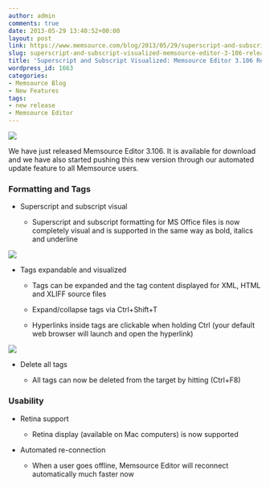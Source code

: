 ```yaml
---
author: admin
comments: true
date: 2013-05-29 13:40:52+00:00
layout: post
link: https://www.memsource.com/blog/2013/05/29/superscript-and-subscript-visualized-memsource-editor-3-106-released/
slug: superscript-and-subscript-visualized-memsource-editor-3-106-released
title: 'Superscript and Subscript Visualized: Memsource Editor 3.106 Released'
wordpress_id: 1663
categories:
- Memsource Blog
- New Features
tags:
- new release
- Memsource Editor
---
```


![](/wp-content/uploads/2012/08/MemSource-Editor-medium.png)

We have just released Memsource Editor 3.106. It is available for download and we have also started pushing this new version through our automated update feature to all Memsource users.<!-- more -->


### Formatting and Tags





	
  * Superscript and subscript visual

	
    * Superscript and subscript formatting for MS Office files is now completely visual and is supported in the same way as bold, italics and underline





[![](/wp-content/uploads/2013/05/superscript1-300x86.png)](/wp-content/uploads/2013/05/superscript1.png)



	
  * Tags expandable and visualized

	
    * Tags can be expanded and the tag content displayed for XML, HTML and XLIFF source files

	
    * Expand/collapse tags via Ctrl+Shift+T

	
    * Hyperlinks inside tags are clickable when holding Ctrl (your default web browser will launch and open the hyperlink)





[![](/wp-content/uploads/2013/05/tags-visual-300x217.png)](/wp-content/uploads/2013/05/tags-visual.png)



	
  * Delete all tags

	
    * All tags can now be deleted from the target by hitting (Ctrl+F8)







### Usability





	
  * Retina support

	
    * Retina display (available on Mac computers) is now supported




	
  * Automated re-connection

	
    * When a user goes offline, Memsource Editor will reconnect automatically much faster now





